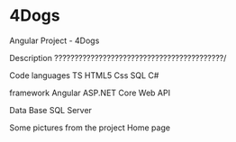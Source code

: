 # 4Dogs

Angular Project -  4Dogs

Description
??????????????????????????????????????????/

Code languages
TS
HTML5
Css
SQL
C#

framework
Angular
ASP.NET Core Web API

Data Base
SQL Server

Some pictures from the project
Home page 
